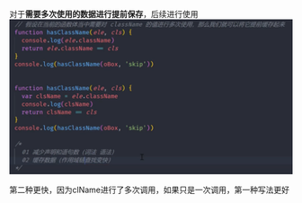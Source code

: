 对于**需要多次使用的数据进行提前保存**，后续进行使用
![image.png](./assets/1647329737423-b15873d6-2c6b-41ec-aaa3-a6bd1786c134.png)

第二种更快，因为clName进行了多次调用，如果只是一次调用，第一种写法更好
